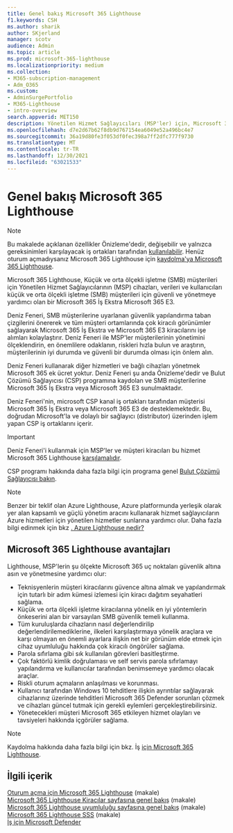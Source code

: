 ```yaml
---
title: Genel bakış Microsoft 365 Lighthouse
f1.keywords: CSH
ms.author: sharik
author: SKjerland
manager: scotv
audience: Admin
ms.topic: article
ms.prod: microsoft-365-lighthouse
ms.localizationpriority: medium
ms.collection:
- M365-subscription-management
- Adm_O365
ms.custom:
- AdminSurgePortfolio
- M365-Lighthouse
- intro-overview
search.appverid: MET150
description: Yönetilen Hizmet Sağlayıcıları (MSP'ler) için, Microsoft 365 Lighthouse bir konumda müşteri kiracılarını güvenlik altına alımanıza ve yönetmenize nasıl yardımcı olduğunu öğrenin.
ms.openlocfilehash: d7e2d67b62f8db9d767154ea6049e52a496bc4e7
ms.sourcegitcommit: 36a19d80fe3f053df0fec398a7ff2dfc777f9730
ms.translationtype: MT
ms.contentlocale: tr-TR
ms.lasthandoff: 12/30/2021
ms.locfileid: "63021533"
---
```

# <a name="overview-of-microsoft-365-lighthouse"></a>Genel bakış Microsoft 365 Lighthouse

> [!NOTE]
> Bu makalede açıklanan özellikler Önizleme'dedir, değişebilir ve yalnızca gereksinimleri karşılayacak iş ortakları tarafından [kullanılabilir](m365-lighthouse-requirements.md). Henüz oturum açmadıysanız Microsoft 365 Lighthouse için [kaydolma'ya Microsoft 365 Lighthouse](m365-lighthouse-sign-up.md).

Microsoft 365 Lighthouse, Küçük ve orta ölçekli işletme (SMB) müşterileri için Yönetilen Hizmet Sağlayıcılarının (MSP) cihazları, verileri ve kullanıcıları küçük ve orta ölçekli işletme (SMB) müşterileri için güvenli ve yönetmeye yardımcı olan bir Microsoft 365 İş Ekstra Microsoft 365 E3. 

Deniz Feneri, SMB müşterilerine uyarlanan güvenlik yapılandırma taban çizgilerini önererek ve tüm müşteri ortamlarında çok kiracılı görünümler sağlayarak Microsoft 365 İş Ekstra ve Microsoft 365 E3 kiracılarını işe alımları kolaylaştırır. Deniz Feneri ile MSP'ler müşterilerinin yönetimini ölçeklendirin, en önemlilere odaklanın, riskleri hızla bulun ve araştırın, müşterilerinin iyi durumda ve güvenli bir durumda olması için önlem alın.

Deniz Feneri kullanarak diğer hizmetleri ve bağlı cihazları yönetmek Microsoft 365 ek ücret yoktur. Deniz Feneri şu anda Önizleme'dedir ve Bulut Çözümü Sağlayıcısı (CSP) programına kaydolan ve SMB müşterilerine Microsoft 365 İş Ekstra veya Microsoft 365 E3 sunulmaktadır.

Deniz Feneri'nin, microsoft CSP kanal iş ortakları tarafından müşterisi Microsoft 365 İş Ekstra veya Microsoft 365 E3 de desteklemektedir. Bu, doğrudan Microsoft'la ve dolaylı bir sağlayıcı (distributor) üzerinden işlem yapan CSP iş ortaklarını içerir. 

> [!IMPORTANT] 
> Deniz Feneri'i kullanmak için MSP'ler ve müşteri kiracıları bu hizmet Microsoft 365 Lighthouse [karşılamalıdır](m365-lighthouse-requirements.md).     

CSP programı hakkında daha fazla bilgi için programa genel [Bulut Çözümü Sağlayıcısı bakın](/partner-center/csp-overview).

> [!NOTE]  
> Benzer bir teklif olan Azure Lighthouse, Azure platformunda yerleşik olarak yer alan kapsamlı ve güçlü yönetim aracını kullanarak hizmet sağlayıcıların Azure hizmetleri için yönetilen hizmetler sunlarına yardımcı olur. Daha fazla bilgi edinmek için bkz [. Azure Lighthouse nedir?](/azure/lighthouse/overview)   

## <a name="microsoft-365-lighthouse-benefits"></a>Microsoft 365 Lighthouse avantajları

Lighthouse, MSP'lerin şu ölçekte Microsoft 365 uç noktaları güvenlik altına asın ve yönetmesine yardımcı olur:

- Teknisyenlerin müşteri kiracılarını güvence altına almak ve yapılandırmak için tutarlı bir adım kümesi izlemesi için kiracı dağıtım seyahatleri sağlama. 
- Küçük ve orta ölçekli işletme kiracılarına yönelik en iyi yöntemlerin önkeserini alan bir varsayılan SMB güvenlik temeli kullanma. 
- Tüm kuruluşlarda cihazların nasıl değerlendirilip değerlendirilemediklerine, ilkeleri karşılaştırmaya yönelik araçlara ve karşı olmayan en önemli ayarlara ilişkin net bir görünüm elde etmek için cihaz uyumluluğu hakkında çok kiracılı öngörüler sağlama. 
- Parola sıfırlama gibi sık kullanılan görevleri basitleştirme.
- Çok faktörlü kimlik doğrulaması ve self servis parola sıfırlamayı yapılandırma ve kullanıcılar tarafından benimsemeye yardımcı olacak araçlar. 
- Riskli oturum açmaların anlaşılması ve korunması.
- Kullanıcı tarafından Windows 10 tehditlere ilişkin ayrıntılar sağlayarak cihazlarınız üzerinde tehditleri Microsoft 365 Defender sorunları çözmek ve cihazları güncel tutmak için gerekli eylemleri gerçekleştirebilirsiniz.
- Yönetecekleri müşteri Microsoft 365 etkileyen hizmet olayları ve tavsiyeleri hakkında içgörüler sağlama.

> [!NOTE] 
> Kaydolma hakkında daha fazla bilgi için bkz. İş [için Microsoft 365 Lighthouse](m365-lighthouse-sign-up.md).

## <a name="related-content"></a>İlgili içerik

[Oturum açma için Microsoft 365 Lighthouse](m365-lighthouse-sign-up.md) (makale)  
[Microsoft 365 Lighthouse Kiracılar sayfasına genel bakış](m365-lighthouse-tenants-page-overview.md) (makale)   
[Microsoft 365 Lighthouse uyumluluğu sayfasına genel bakış](m365-lighthouse-device-compliance-page-overview.md) (makale)   
[Microsoft 365 Lighthouse SSS](m365-lighthouse-faq.yml) (makale)   
[İş için Microsoft Defender](../security/defender-business/index.yml)